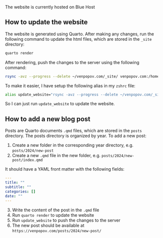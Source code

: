 The website is currently hosted on Blue Host

## How to update the website

The website is generated using Quarto. After making any changes, run the following command to update the html files, which are stored in the `_site` directory:

```bash
quarto render
```

After rendering, push the changes to the server using the following command:

```bash
rsync -avz --progress --delete ~/venpopov.com/_site/ venpopov.com:/home4/venpopov/public_html/
```

To make it easier, I have setup the following alias in my `zshrc` file:

```bash
alias update_website="rsync -avz --progress --delete ~/venpopov.com/_site/ venpopov.com:/home4/venpopov/public_html/"
```

So I can just run `update_website` to update the website.

## How to add a new blog post

Posts are Quarto documents `.qmd` files, which are stored in the `posts` directory. The posts directory is organized by year. To add a new post:

1. Create a new folder in the corresponding year directory, e.g. `posts/2024/new-post`
2. Create a new `.qmd` file in the new folder, e.g. `posts/2024/new-post/index.qmd`

It should have a YAML front matter with the following fields:

```yaml
---
title: ""
subtitle: ""
categories: []
date: ""
---
```

3. Write the content of the post in the `.qmd` file
4. Run `quarto render` to update the website
5. Run `update_website` to push the changes to the server
6. The new post should be available at `https://venpopov.com/posts/2024/new-post/`


